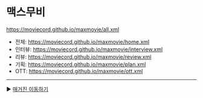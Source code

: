 # 맥스무비
https://moviecord.github.io/maxmovie/all.xml
- 전체: https://moviecord.github.io/maxmovie/home.xml
- 인터뷰: https://moviecord.github.io/maxmovie/interview.xml
- 리뷰: https://moviecord.github.io/maxmovie/review.xml
- 기획: https://moviecord.github.io/maxmovie/plan.xml
- OTT: https://moviecord.github.io/maxmovie/ott.xml

---

▶️ [매거진 이동하기](https://github.com/moviecord/magazine)

